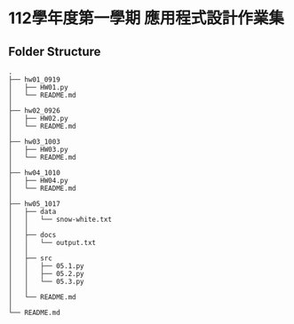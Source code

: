 # 112學年度第一學期 應用程式設計作業集


## Folder Structure

    .
    ├── hw01_0919
    │   ├── HW01.py
    │   └── README.md
    │
    ├── hw02_0926
    │   ├── HW02.py
    │   └── README.md 
    │ 
    ├── hw03_1003
    │   ├── HW03.py
    │   └── README.md 
    │ 
    ├── hw04_1010
    │   ├── HW04.py
    │   └── README.md 
    │ 
    ├── hw05_1017
    │   ├── data
    │   │   └── snow-white.txt
    │   │
    │   ├── docs
    │   │   └── output.txt     
    │   │             
    │   ├── src 
    │   │   ├── 05.1.py
    │   │   ├── 05.2.py
    │   │   └── 05.3.py    
    │   │              
    │   └── README.md
    │
    └── README.md